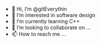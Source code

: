 - 👋 Hi, I’m @gitEverythin
- 👀 I’m interested in software design
- 🌱 I’m currently learning C++ 
- 💞️ I’m looking to collaborate on ...
- 📫 How to reach me ...

<!---
gitEverythin/gitEverythin is a ✨ special ✨ repository because its `README.md` (this file) appears on your GitHub profile.
You can click the Preview link to take a look at your changes.
--->
